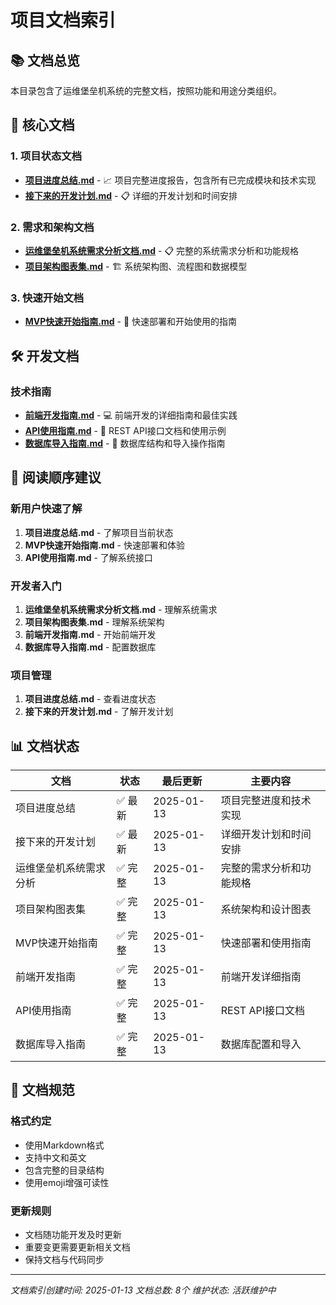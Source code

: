 # 项目文档索引

## 📚 文档总览

本目录包含了运维堡垒机系统的完整文档，按照功能和用途分类组织。

## 🎯 核心文档

### 1. 项目状态文档
- **[项目进度总结.md](项目进度总结.md)** - 📈 项目完整进度报告，包含所有已完成模块和技术实现
- **[接下来的开发计划.md](接下来的开发计划.md)** - 📋 详细的开发计划和时间安排

### 2. 需求和架构文档
- **[运维堡垒机系统需求分析文档.md](运维堡垒机系统需求分析文档.md)** - 📋 完整的系统需求分析和功能规格
- **[项目架构图表集.md](项目架构图表集.md)** - 🏗️ 系统架构图、流程图和数据模型

### 3. 快速开始文档
- **[MVP快速开始指南.md](MVP快速开始指南.md)** - 🚀 快速部署和开始使用的指南

## 🛠️ 开发文档

### 技术指南
- **[前端开发指南.md](前端开发指南.md)** - 💻 前端开发的详细指南和最佳实践
- **[API使用指南.md](API使用指南.md)** - 🔌 REST API接口文档和使用示例
- **[数据库导入指南.md](数据库导入指南.md)** - 💾 数据库结构和导入操作指南

## 📖 阅读顺序建议

### 新用户快速了解
1. **项目进度总结.md** - 了解项目当前状态
2. **MVP快速开始指南.md** - 快速部署和体验
3. **API使用指南.md** - 了解系统接口

### 开发者入门
1. **运维堡垒机系统需求分析文档.md** - 理解系统需求
2. **项目架构图表集.md** - 理解系统架构
3. **前端开发指南.md** - 开始前端开发
4. **数据库导入指南.md** - 配置数据库

### 项目管理
1. **项目进度总结.md** - 查看进度状态
2. **接下来的开发计划.md** - 了解开发计划

## 📊 文档状态

| 文档 | 状态 | 最后更新 | 主要内容 |
|------|------|----------|----------|
| 项目进度总结 | ✅ 最新 | 2025-01-13 | 项目完整进度和技术实现 |
| 接下来的开发计划 | ✅ 最新 | 2025-01-13 | 详细开发计划和时间安排 |
| 运维堡垒机系统需求分析 | ✅ 完整 | 2025-01-13 | 完整的需求分析和功能规格 |
| 项目架构图表集 | ✅ 完整 | 2025-01-13 | 系统架构和设计图表 |
| MVP快速开始指南 | ✅ 完整 | 2025-01-13 | 快速部署和使用指南 |
| 前端开发指南 | ✅ 完整 | 2025-01-13 | 前端开发详细指南 |
| API使用指南 | ✅ 完整 | 2025-01-13 | REST API接口文档 |
| 数据库导入指南 | ✅ 完整 | 2025-01-13 | 数据库配置和导入 |

## 🎨 文档规范

### 格式约定
- 使用Markdown格式
- 支持中文和英文
- 包含完整的目录结构
- 使用emoji增强可读性

### 更新规则
- 文档随功能开发及时更新
- 重要变更需要更新相关文档
- 保持文档与代码同步

---

*文档索引创建时间: 2025-01-13*
*文档总数: 8个*
*维护状态: 活跃维护中* 